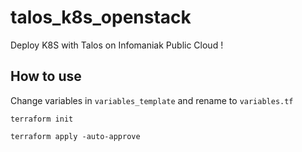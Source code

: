 # talos_k8s_openstack
Deploy K8S with Talos on Infomaniak Public Cloud !

## How to use

Change variables in `variables_template` and rename to `variables.tf`

`terraform init`

`terraform apply -auto-approve`